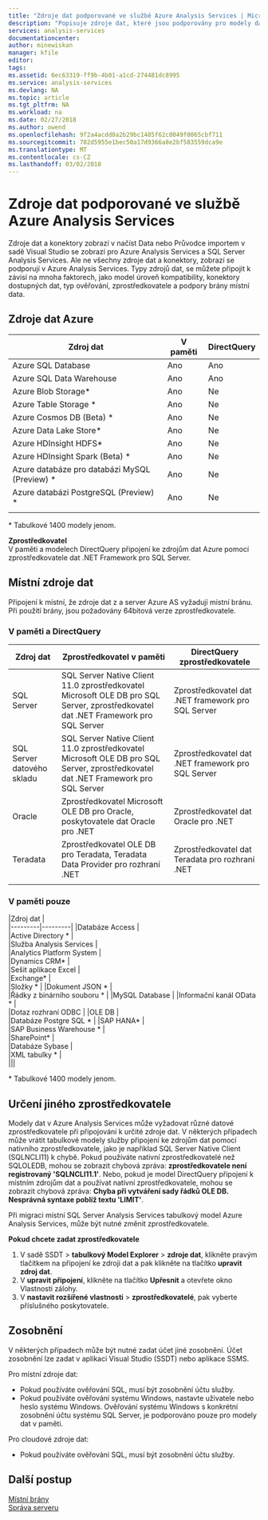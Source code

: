```yaml
---
title: "Zdroje dat podporované ve službě Azure Analysis Services | Microsoft Docs"
description: "Popisuje zdroje dat, které jsou podporovány pro modely dat v Azure Analysis Services."
services: analysis-services
documentationcenter: 
author: minewiskan
manager: kfile
editor: 
tags: 
ms.assetid: 6ec63319-ff9b-4b01-a1cd-274481dc8995
ms.service: analysis-services
ms.devlang: NA
ms.topic: article
ms.tgt_pltfrm: NA
ms.workload: na
ms.date: 02/27/2018
ms.author: owend
ms.openlocfilehash: 9f2a4acdd0a2b29bc1485f62c0049f0065cbf711
ms.sourcegitcommit: 782d5955e1bec50a17d9366a8e2bf583559dca9e
ms.translationtype: MT
ms.contentlocale: cs-CZ
ms.lasthandoff: 03/02/2018
---
```

# <a name="data-sources-supported-in-azure-analysis-services"></a>Zdroje dat podporované ve službě Azure Analysis Services

Zdroje dat a konektory zobrazí v načíst Data nebo Průvodce importem v sadě Visual Studio se zobrazí pro Azure Analysis Services a SQL Server Analysis Services. Ale ne všechny zdroje dat a konektory, zobrazí se podporují v Azure Analysis Services. Typy zdrojů dat, se můžete připojit k závisí na mnoha faktorech, jako model úroveň kompatibility, konektory dostupných dat, typ ověřování, zprostředkovatele a podpory brány místní data. 

## <a name="azure-data-sources"></a>Zdroje dat Azure

|Zdroj dat  |V paměti  |DirectQuery  |
|---------|---------|---------|
|Azure SQL Database     |   Ano      |    Ano      |
|Azure SQL Data Warehouse     |   Ano      |   Ano       |
|Azure Blob Storage*     |   Ano       |    Ne      |
|Azure Table Storage *    |   Ano       |    Ne      |
|Azure Cosmos DB (Beta) *     |  Ano        |  Ne        |
|Azure Data Lake Store*     |   Ano       |    Ne      |
|Azure HDInsight HDFS*     |     Ano     |   Ne       |
|Azure HDInsight Spark (Beta) *     |   Ano       |   Ne       |
|Azure databáze pro databázi MySQL (Preview) *     |   Ano       |   Ne      |
|Azure databázi PostgreSQL (Preview) *     | Ano         |  Ne       |
||||

\* Tabulkové 1400 modely jenom.

**Zprostředkovatel**   
V paměti a modelech DirectQuery připojení ke zdrojům dat Azure pomocí zprostředkovatele dat .NET Framework pro SQL Server.

## <a name="on-premises-data-sources"></a>Místní zdroje dat

Připojení k místní, že zdroje dat z a server Azure AS vyžadují místní bránu. Při použití brány, jsou požadovány 64bitová verze zprostředkovatele.

### <a name="in-memory-and-directquery"></a>V paměti a DirectQuery

|Zdroj dat | Zprostředkovatel v paměti | DirectQuery zprostředkovatele |
|  --- | --- | --- |
| SQL Server |SQL Server Native Client 11.0 zprostředkovatel Microsoft OLE DB pro SQL Server, zprostředkovatel dat .NET Framework pro SQL Server | Zprostředkovatel dat .NET framework pro SQL Server |
| SQL Server datového skladu |SQL Server Native Client 11.0 zprostředkovatel Microsoft OLE DB pro SQL Server, zprostředkovatel dat .NET Framework pro SQL Server | Zprostředkovatel dat .NET framework pro SQL Server |
| Oracle |Zprostředkovatel Microsoft OLE DB pro Oracle, poskytovatele dat Oracle pro .NET |Zprostředkovatel dat Oracle pro .NET | |
| Teradata |Zprostředkovatel OLE DB pro Teradata, Teradata Data Provider pro rozhraní .NET |Zprostředkovatel dat Teradata pro rozhraní .NET | |
| | | |

### <a name="in-memory-only"></a>V paměti pouze

|Zdroj dat  |  
|---------|---------|
|Databáze Access     |  
|Active Directory *     |  
|Služba Analysis Services     |  
|Analytics Platform System     |  
|Dynamics CRM*     |  
|Sešit aplikace Excel     |  
|Exchange*     |  
|Složky *     | 
|Dokument JSON *     |  
|Řádky z binárního souboru *     | 
|MySQL Database     | 
|Informační kanál OData *     |  
|Dotaz rozhraní ODBC     | 
|OLE DB     |   
|Databáze Postgre SQL *    | 
|SAP HANA*    |  
|SAP Business Warehouse *    |  
|SharePoint*     |   
|Databáze Sybase     |  
|XML tabulky *    |  
|||
 
\* Tabulkové 1400 modely jenom.

## <a name="specifying-a-different-provider"></a>Určení jiného zprostředkovatele

Modely dat v Azure Analysis Services může vyžadovat různé datové zprostředkovatele při připojování k určité zdroje dat. V některých případech může vrátit tabulkové modely služby připojení ke zdrojům dat pomocí nativního zprostředkovatele, jako je například SQL Server Native Client (SQLNCLI11) k chybě. Pokud používáte nativní zprostředkovatelé než SQLOLEDB, mohou se zobrazit chybová zpráva: **zprostředkovatele není registrovaný 'SQLNCLI11.1'**. Nebo, pokud je model DirectQuery připojení k místním zdrojům dat a používat nativní zprostředkovatele, mohou se zobrazit chybová zpráva: **Chyba při vytváření sady řádků OLE DB. Nesprávná syntaxe poblíž textu 'LIMIT'**.

Při migraci místní SQL Server Analysis Services tabulkový model Azure Analysis Services, může být nutné změnit zprostředkovatele.

**Pokud chcete zadat zprostředkovatele**

1. V sadě SSDT > **tabulkový Model Explorer** > **zdroje dat**, klikněte pravým tlačítkem na připojení ke zdroji dat a pak klikněte na tlačítko **upravit zdroj dat**.
2. V **upravit připojení**, klikněte na tlačítko **Upřesnit** a otevřete okno Vlastnosti zálohy.
3. V **nastavit rozšířené vlastnosti** > **zprostředkovatelé**, pak vyberte příslušného poskytovatele.

## <a name="impersonation"></a>Zosobnění
V některých případech může být nutné zadat účet jiné zosobnění. Účet zosobnění lze zadat v aplikaci Visual Studio (SSDT) nebo aplikace SSMS.

Pro místní zdroje dat:

* Pokud používáte ověřování SQL, musí být zosobnění účtu služby.
* Pokud používáte ověřování systému Windows, nastavte uživatele nebo heslo systému Windows. Ověřování systému Windows s konkrétní zosobnění účtu systému SQL Server, je podporováno pouze pro modely dat v paměti.

Pro cloudové zdroje dat:

* Pokud používáte ověřování SQL, musí být zosobnění účtu služby.

## <a name="next-steps"></a>Další postup
[Místní brány](analysis-services-gateway.md)   
[Správa serveru](analysis-services-manage.md)   

